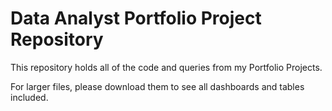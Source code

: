 # Data Analyst Portfolio Project Repository

This repository holds all of the code and queries from my Portfolio Projects.<br>

For larger files, please download them to see all dashboards and tables included.</br>
